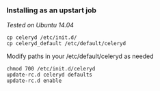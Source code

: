 ### Installing as an upstart job

*Tested on Ubuntu 14.04*

```
cp celeryd /etc/init.d/
cp celeryd_default /etc/default/celeryd
```

Modify paths in your /etc/default/celeryd as needed

```
chmod 700 /etc/init.d/celeryd
update-rc.d celeryd defaults
update-rc.d enable
```
